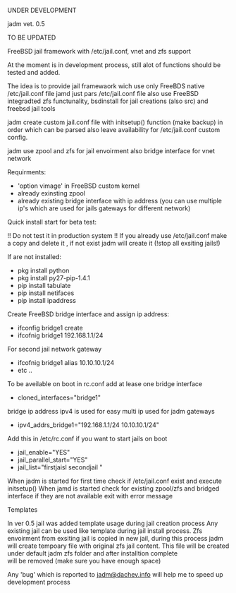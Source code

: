 UNDER DEVELOPMENT

jadm vet. 0.5

TO BE UPDATED

FreeBSD jail framework with /etc/jail.conf, vnet and zfs support 

At the moment is in development process, still alot of functions should be tested and added.

The idea is to provide jail framewaork wich use only FreeBDS native /etc/jail.conf file
jamd just pars /etc/jail.conf file also use FreeBSD integradted zfs functunality, bsdinstall 
for jail creations (also src) and freebsd jail tools

jadm create custom jail.conf file with initsetup() function (make backup) in order which can be 
parsed also leave availability for /etc/jail.conf custom config.

jadm use zpool and zfs for jail envoirment also bridge interface for vnet network

Requirments:

- 'option vimage' in FreeBSD custom kernel
- already exinsting zpool
- already existing bridge interface with ip address
 (you can use multiple ip's which are used for jails gateways for different network)

Quick install start for beta test:

!! Do not test it in production system !!
If you already use /etc/jail.conf make a copy and delete it , if not exist jadm will create it (!stop all exsiting jails!)

If are not installed:
- pkg install python
- pkg install py27-pip-1.4.1
- pip install tabulate
- pip install netifaces
- pip install ipaddress

Create FreeBSD bridge interface and assign ip address:
- ifconfig bridge1 create
- ifcofnig bridge1 192.168.1.1/24

For second jail network gateway
- ifcofnig bridge1 alias 10.10.10.1/24
- etc ..

To be aveilable on boot in rc.conf add at lease one bridge interface
- cloned_interfaces="bridge1"

bridge ip address ipv4 is used for easy multi ip used for jadm gateways
- ipv4_addrs_bridge1="192.168.1.1/24 10.10.10.1/24"

Add this in /etc/rc.conf if you want to start jails on boot
- jail_enable="YES"                                                                                                                                                                                                                                                              
- jail_parallel_start="YES"                                                                                                                                                                                                                                                      
- jail_list="firstjaisl secondjail "

When jadm is started for first time check if /etc/jail.conf exist and execute initsetup()
When jamd is started check for existing zpool/zfs and bridged interface if they are not available exit with error message

Templates

In ver 0.5 jail was added template usage during jail creation process
Any existing jail can be used like template during jail install process.
Zfs envoirment from exsiting jail is copied in new jail, during this process jadm will create tempoary file 
with original zfs jail content. This file will be created under default jadm zfs folder and after installtion complete  
will be removed (make sure you have enough space)

Any 'bug' which is reported to jadm@dachev.info will help me to speed up development process

